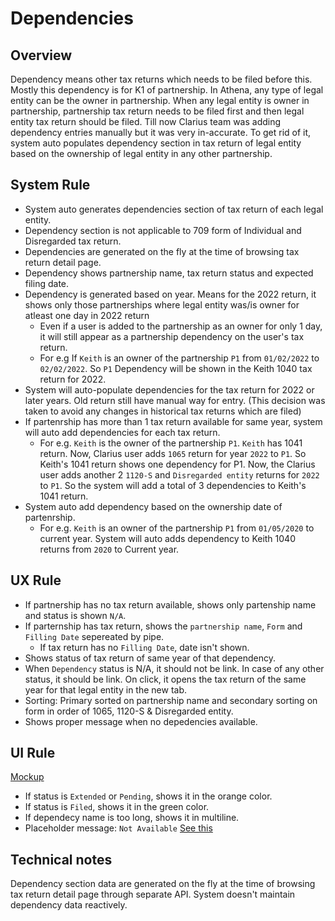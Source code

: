 # Dependencies

## Overview
Dependency means other tax returns which needs to be filed before this. Mostly this dependency is for K1 of partnership. In Athena, any type of legal entity can be the owner in partnership. When any legal entity is owner in partnership, partnership tax return needs to be filed first and then legal entity tax return should be filed. Till now Clarius team was adding dependency entries manually but it was very in-accurate. To get rid of it, system auto populates dependency section in tax return of legal entity based on the ownership of legal entity in any other partnership. 

## System Rule
- System auto generates dependencies section of tax return of each legal entity.
- Dependency section is not applicable to 709 form of Individual and Disregarded tax return.
- Dependencies are generated on the fly at the time of browsing tax return detail page. 
- Dependency shows partnership name, tax return status and expected filing date.
- Dependency is generated based on year. Means for the 2022 return, it shows only those partnerships where legal entity was/is owner for atleast one day in 2022 return
  - Even if a user is added to the partnership as an owner for only 1 day, it will still appear as a partnership dependency on the user's tax return.
  - For e.g If `Keith` is an owner of the partnership `P1` from `01/02/2022` to `02/02/2022`. So `P1` Dependency will be shown in the Keith 1040 tax return for 2022.
- System will auto-populate dependencies for the  tax return for 2022 or later years. Old return still have manual way for entry. (This decision was taken to avoid any changes in historical tax returns which are filed)
- If partenrship has more than 1 tax return available for same year, system will auto add dependencies for each tax return. 
  - For e.g. `Keith` is the owner of the partnership `P1`. `Keith` has 1041 return. Now, Clarius user adds `1065` return for year `2022` to `P1`. So Keith's 1041 return shows one dependency for P1. Now, the Clarius user adds another 2 `1120-S` and `Disregarded entity` returns for `2022` to `P1`. So the system will add a total of 3 dependencies to Keith's 1041 return.
- System auto add dependency based on the ownership date of partenrship.
  - For e.g. `Keith` is an owner of the partnership `P1` from `01/05/2020` to current year. System will auto adds dependency to Keith 1040 returns from `2020` to Current year.



## UX Rule
- If partnership has no tax return available, shows only partenship name and status is shown `N/A`.
- If parternship has tax return, shows the `partnership name`, `Form` and `Filling Date` sepereated by pipe.
  - If tax return has no `Filling Date`, date isn't shown.
- Shows status of tax return of same year of that dependency.
- When `Dependency` status is N/A, it should not be link. In case of any other status, it should be link. On click, it opens the tax return of the same year for that legal entity in the new tab.
- Sorting: Primary sorted on partnership name and secondary sorting on form in order of 1065, 1120-S & Disregarded entity.
- Shows proper message when no depedencies available.


## UI Rule
[Mockup](https://drive.google.com/file/d/1g28iui7wwi-KFovgnsHARNl5c6ORRVH0/view?usp=share_link)
- If status is `Extended` or `Pending`, shows it in the orange color.
- If status is `Filed`, shows it in the green color.
- If dependecy name is too long, shows it in multiline. 
- Placeholder message: `Not Available` [See this](https://drive.google.com/file/d/1vbn7-sZ9cP50rvn2aOPJNWa8RSNtrh2x/view?usp=share_link)


## Technical notes
Dependency section data are generated on the fly at the time of browsing tax return detail page through separate API. System doesn't maintain dependency data reactively. 